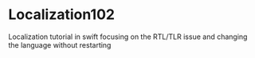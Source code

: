 # Localization102
Localization tutorial in swift focusing on the RTL/TLR issue and changing the language without restarting
